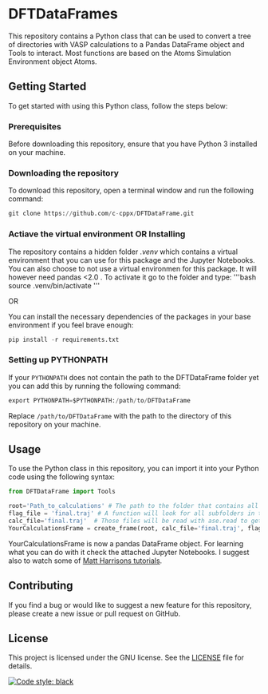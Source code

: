 # DFTDataFrames

This repository contains a Python class that can be used to convert a tree of directories with VASP calculations to a Pandas DataFrame object and Tools to interact. Most functions are based on the
Atoms Simulation Environment object Atoms.

## Getting Started

To get started with using this Python class, follow the steps below:

### Prerequisites

Before downloading this repository, ensure that you have Python 3 installed on your machine.

### Downloading the repository

To download this repository, open a terminal window and run the following command:

```python
git clone https://github.com/c-cppx/DFTDataFrame.git
```

### Actiave the virtual environment OR Installing

The repository contains a hidden folder *.venv* which contains a virtual environment that you can use for this package and the Jupyter Notebooks. You can also choose to not use a virtual environmen for this package. It will however need pandas <2.0 . To activate it go to the folder and type:
'''bash
source .venv/bin/activate
'''

OR

You can install the necessary dependencies of the packages in your base environment if you feel brave enough:

```python
pip install -r requirements.txt
```

### Setting up PYTHONPATH

If your `PYTHONPATH` does not contain the path to the DFTDataFrame folder yet you can add this by running the following command:

```python
export PYTHONPATH=$PYTHONPATH:/path/to/DFTDataFrame
```

Replace `/path/to/DFTDataFrame` with the path to the directory of this repository on your machine.

## Usage

To use the Python class in this repository, you can import it into your Python code using the following syntax:

```python
from DFTDataFrame import Tools

root='Path_to_calculations' # The path to the folder that contains all calculations you want to have in your frame.
flag_file = 'final.traj' # A function will look for all subfolders in the root that contain this file and only include those in the frame.
calc_file='final.traj'  # Those files will be read with ase.read to get the final structure and energy
YourCalculationsFrame = create_frame(root, calc_file='final.traj', flag_file='final.traj')

```
YourCalculationsFrame is now a pandas DataFrame object. For learning what you can do with it check the attached Jupyter Notebooks. I suggest also to watch some of [Matt Harrisons tutorials](https://www.youtube.com/results?search_query=matt+harrison).

## Contributing

If you find a bug or would like to suggest a new feature for this repository, please create a new issue or pull request on GitHub.

## License

This project is licensed under the GNU license. See the [LICENSE](LICENSE) file for details.

[![Code style: black](https://img.shields.io/badge/code%20style-black-000000.svg)](https://github.com/psf/black)
